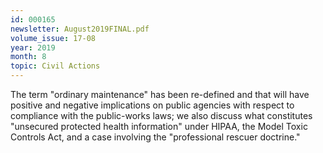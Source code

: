 ```yaml
---
id: 000165
newsletter: August2019FINAL.pdf
volume_issue: 17-08
year: 2019
month: 8
topic: Civil Actions
---
```


The term "ordinary maintenance" has been re-defined and that will have positive and negative implications on public agencies with respect to compliance with the public-works laws; we also discuss what constitutes "unsecured protected health information" under HIPAA, the Model Toxic Controls Act, and a case involving the "professional rescuer doctrine."
